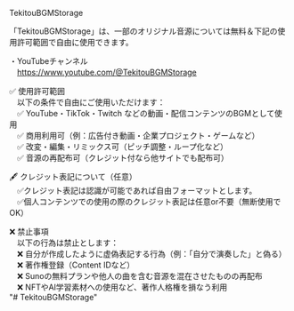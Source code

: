 TekitouBGMStorage  
  
「TekitouBGMStorage」は、一部のオリジナル音源については無料＆下記の使用許可範囲で自由に使用できます。  
  
・YouTubeチャンネル  
　https://www.youtube.com/@TekitouBGMStorage  
  
✅ 使用許可範囲  
　以下の条件で自由にご使用いただけます：  
　✅ YouTube・TikTok・Twitch などの動画・配信コンテンツのBGMとして使用  
　✅ 商用利用可（例：広告付き動画・企業プロジェクト・ゲームなど）  
　✅ 改変・編集・リミックス可（ピッチ調整・ループ化など）  
　✅ 音源の再配布可（クレジット付なら他サイトでも配布可）  
  
🖋 クレジット表記について（任意）  
　✅クレジット表記は認識が可能であれば自由フォーマットとします。  
　✅個人コンテンツでの使用の際のクレジット表記は任意or不要（無断使用でOK）  
  
❌ 禁止事項  
　以下の行為は禁止とします：  
　❌ 自分が作成したように虚偽表記する行為（例：「自分で演奏した」と偽る）  
　❌ 著作権登録（Content IDなど）  
　❌ Sunoの無料プランや他人の曲を含む音源を混在させたものの再配布  
　❌ NFTやAI学習素材への使用など、著作人格権を損なう利用  
"# TekitouBGMStorage" 
